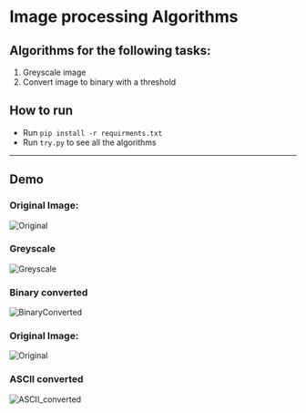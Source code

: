 # Image processing Algorithms

## Algorithms for the following tasks:

1. Greyscale image
2. Convert image to binary with a threshold

## How to run

- Run `pip install -r requirments.txt`
- Run `try.py` to see all the algorithms

---

## Demo

### Original Image:

![Original](https://cdn.discordapp.com/attachments/536199577284509696/818495297998946364/unknown.png)

### Greyscale

![Greyscale](https://cdn.discordapp.com/attachments/536199577284509696/818494792492908574/unknown.png)

### Binary converted

![BinaryConverted](https://cdn.discordapp.com/attachments/536199577284509696/818494907890925608/unknown.png)

### Original Image:

![Original](https://cdn.discordapp.com/attachments/536199577284509696/823231240080850973/unknown.png)

### ASCII converted

![ASCII_converted](https://cdn.discordapp.com/attachments/536199577284509696/823230708398030888/unknown.png)
